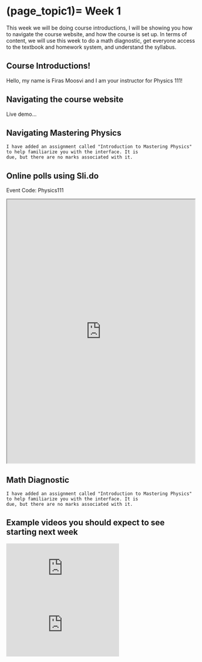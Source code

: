 (page_topic1)=
Week 1
=======================

This week we will be doing course introductions, I will be showing you how to navigate the course website, and how the course is set up. 
In terms of content, we will use this week to do a math diagnostic, get everyone access to the textbook and homework
system, and understand the syllabus.


## Course Introductions!

Hello, my name is Firas Moosvi and I am your instructor for Physics 111! 

## Navigating the course website

Live demo...

## Navigating Mastering Physics

```{tip}
I have added an assignment called "Introduction to Mastering Physics" to help familiarize you with the interface. It is
due, but there are no marks associated with it.

```

## Online polls using Sli.do

Event Code: Physics111

<iframe src="https://app.sli.do/event/lk89xpvr" width="500px" height="700px"></iframe>

## Math Diagnostic

```{tip}
I have added an assignment called "Introduction to Mastering Physics" to help familiarize you with the interface. It is
due, but there are no marks associated with it.

```

## Example videos you should expect to see starting next week

<div class="container youtube">
<iframe class="responsive-iframe" src="https://www.youtube-nocookie.com/embed/yBMeYW8Nm_s" frameborder="0"
allow="accelerometer; autoplay="0"; encrypted-media; gyroscope; picture-in-picture" allowfullscreen></iframe>

</div>

<div class="container youtube">
<iframe class="responsive-iframe" src="https://www.youtube-nocookie.com/embed/OoO5d5P0Jn4" frameborder="0"
allow="accelerometer; autoplay="0"; encrypted-media; gyroscope; picture-in-picture" allowfullscreen></iframe>

</div>
